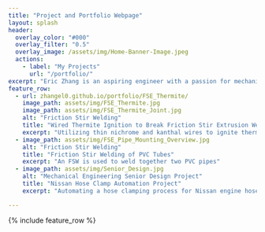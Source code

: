 ```yaml
---
title: "Project and Portfolio Webpage"
layout: splash
header:
  overlay_color: "#000"
  overlay_filter: "0.5"
  overlay_image: /assets/img/Home-Banner-Image.jpeg
  actions:
    - label: "My Projects"
      url: "/portfolio/"
excerpt: "Eric Zhang is an aspiring engineer with a passion for mechanical, electrical, and process design. His most prominent fields of expertise are rapid prototyping methods (additive manufacturing, laser cutting, molding & casting, etc.), design thinking skills (Human Centered Design), and mechanical and electrical design/prototyping."
feature_row:
  - url: zhangel0.github.io/portfolio/FSE_Thermite/
    image_path: assets/img/FSE_Thermite.jpg
    image_path: assets/img/FSE_Thermite_Joint.jpg
    alt: "Friction Stir Welding"
    title: "Wired Thermite Ignition to Break Friction Stir Extrusion Welds"
    excerpt: "Utilizing thin nichrome and kanthal wires to ignite thermite and break FSE joints."
  - image_path: assets/img/FSE_Pipe_Mounting_Overview.jpg
    alt: "Friction Stir Welding"
    title: "Friction Stir Welding of PVC Tubes"
    excerpt: "An FSW is used to weld together two PVC pipes"
  - image_path: assets/img/Senior_Design.jpg
    alt: "Mechanical Engineering Senior Design Project"
    title: "Nissan Hose Clamp Automation Project"
    excerpt: "Automating a hose clamping process for Nissan engine hoses with designed mechanisms and a Universal Cobot Arm."

---
```


{% include feature_row %}

